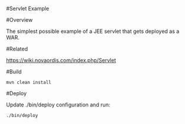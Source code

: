 #Servlet Example

#Overview

The simplest possible example of a JEE servlet that gets deployed as a WAR.

#Related

https://wiki.novaordis.com/index.php/Servlet

#Build

```
mvn clean install
```

#Deploy

Update ./bin/deploy configuration and run:

```
./bin/deploy
```


